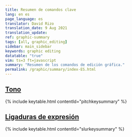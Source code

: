 ```yaml
---
title: Resumen de comandos clave
lang: en es
page_language: es
translator: David Rizo
translation_date: 9 Aug 2021
translation_update:
ref: graphic-summary
tags: [all, graphic_editing]
sidebar: main_sidebar
keywords: graphic editing 
datatable: "true"
vim: ts=3 ft=javascript
summary: "Resumen de los comandos de edición gráfica."
permalink: /graphic/summary/index-ES.html
---
```


## [Tono](../pitch) ##

{% include keytable.html
	contentId="pitchkeysummary"
%}
<script type="text/JSON" id="pitchkeysummary">
{% include keypresses/pitchkeys.json %}
</script>

## [Ligaduras de expresión](../slurs) ##

{% include keytable.html
	contentId="slurkeysummary"
%}
<script type="text/JSON" id="slurkeysummary">
{% include keypresses/slurkeys.json %}
</script>



